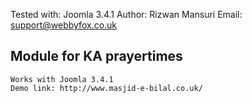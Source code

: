 
  Tested with:  Joomla 3.4.1
  Author:     Rizwan Mansuri
  Email:      support@webbyfox.co.uk
  


Module for KA prayertimes 
--------------------------
    Works with Joomla 3.4.1
    Demo link: http://www.masjid-e-bilal.co.uk/
 
